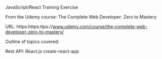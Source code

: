 JavaScript/React Training Exercise

From the Udemy course: The Complete Web Developer: Zero to Mastery

URL: https:https:ttps://www.udemy.com/course/the-complete-web-developer-zero-to-mastery/

Outline of topics covered:

Rest API:
React.js
create-react-app
